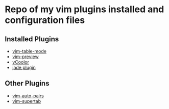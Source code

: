 
# Repo of my vim plugins installed and configuration files

## Installed Plugins

- [vim-table-mode][]
- [vim-preview][]
- [vCoolor][]
- [jade plugin][]

## Other Plugins

- [vim-auto-pairs][]
- [vim-supertab][]



[jade plugin]: https://github.com/digitaltoad/vim-jade
[vim-table-mode]: https://github.com/dhruvasagar/vim-table-mode
[vim-preview]: https://github.com/greyblake/vim-preview
[vim-auto-pairs]: https://github.com/jiangmiao/auto-pairs
[vim-supertab]: https://github.com/ervandew/supertab
[vCoolor]: https://github.com/KabbAmine/vCoolor.vim
